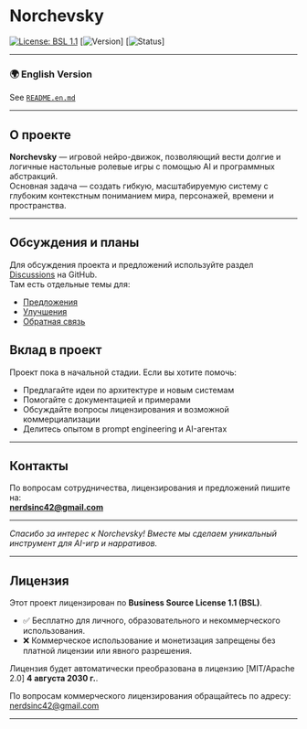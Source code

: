 # Norchevsky  

[![License: BSL 1.1](https://img.shields.io/badge/License-BSL%201.1-blue.svg)](LICENSE)
[![Version](https://img.shields.io/badge/version-0.0.1-brightgreen.svg)]
[![Status](https://img.shields.io/badge/status-pre_alpha-red.svg)]

---
### 🌍 English Version

See [`README.en.md`](README.en.md)

---

## О проекте

**Norchevsky** — игровой нейро-движок, позволяющий вести долгие и логичные настольные ролевые игры с помощью AI и программных абстракций.  
Основная задача — создать гибкую, масштабируемую систему с глубоким контекстным пониманием мира, персонажей, времени и пространства.

---

## Обсуждения и планы

Для обсуждения проекта и предложений используйте раздел [Discussions](https://github.com/<твое-имя-пользователя>/norchevsky/discussions) на GitHub.  
Там есть отдельные темы для:

- [Предложения](https://github.com/teta42/Norchevsky/discussions/categories/ideas)  
- [Улучшения](https://github.com/teta42/Norchevsky/discussions/categories/enhancements)  
- [Обратная связь](https://github.com/teta42/Norchevsky/discussions/categories/general)  

## Вклад в проект

Проект пока в начальной стадии. Если вы хотите помочь:

- Предлагайте идеи по архитектуре и новым системам  
- Помогайте с документацией и примерами  
- Обсуждайте вопросы лицензирования и возможной коммерциализации  
- Делитесь опытом в prompt engineering и AI-агентах

---

## Контакты

По вопросам сотрудничества, лицензирования и предложений пишите на:  
**nerdsinc42@gmail.com**

---

*Спасибо за интерес к Norchevsky! Вместе мы сделаем уникальный инструмент для AI-игр и нарративов.*

---

## Лицензия

Этот проект лицензирован по **Business Source License 1.1 (BSL)**.

- ✅ Бесплатно для личного, образовательного и некоммерческого использования.  
- ❌ Коммерческое использование и монетизация запрещены без платной лицензии или явного разрешения.

Лицензия будет автоматически преобразована в лицензию [MIT/Apache 2.0] **4 августа 2030 г.**.

По вопросам коммерческого лицензирования обращайтесь по адресу: nerdsinc42@gmail.com

---